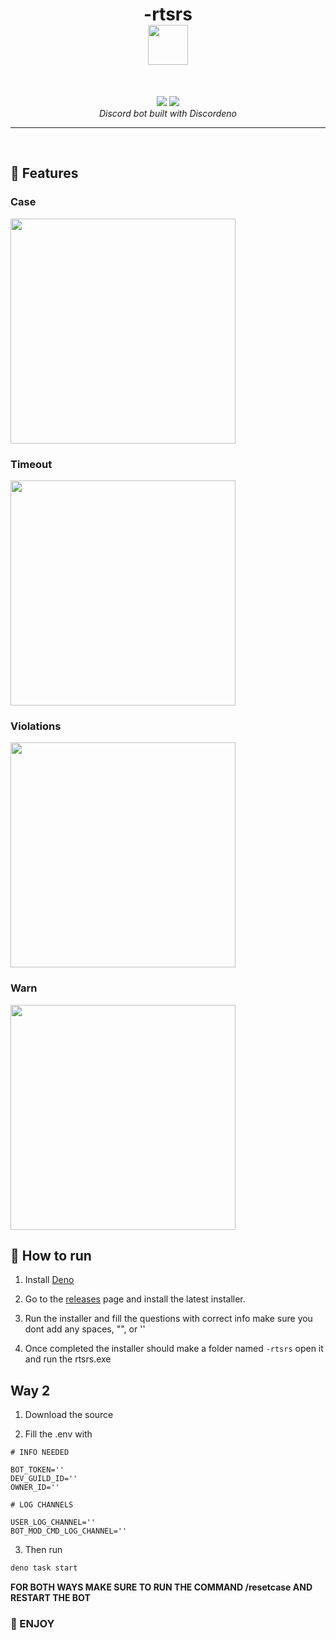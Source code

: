 <h1 align="center">
  -rtsrs
  <br>
  <a href="#"><img src="https://user-images.githubusercontent.com/90981829/200134119-2aee089d-7ac0-490e-a031-3be4428930ba.png" width="64" height="64"></a>
</h1>
<br>
<p align="center">
  <img src="https://img.shields.io/badge/deno%20js-000000?style=for-the-badge&logo=deno&logoColor=white">
  <img src="https://img.shields.io/badge/typescript-%23007ACC.svg?style=for-the-badge&logo=typescript&logoColor=white">
  <br>
  <i>Discord bot built with Discordeno</i>
</p>
<hr>
<br>

## 📜 Features
### Case
<a href="#"><img src="https://user-images.githubusercontent.com/90981829/200134452-d9a7051f-536f-4dbc-8bcf-512a4304cf34.png" width="360"></a>

### Timeout
<a href="#"><img src="https://user-images.githubusercontent.com/90981829/200134408-93ee97c7-7b7a-48c8-9bea-a288d40ffca7.png" width="360"></a>


### Violations
<a href="#"><img src="https://user-images.githubusercontent.com/90981829/200134428-514b2f3e-32ff-4dc9-97af-c9c01b50ff5b.png" width="360"></a>

### Warn
<a href="#"><img src="https://user-images.githubusercontent.com/90981829/200134418-630211a9-bcbc-4860-a0ca-c44a5cf5225e.png" width="360"></a>


## 🤖 How to run
1. Install [Deno](https://deno.land/)

2. Go to the [releases](https://github.com/cantevenread/-rtsrs/releases/tag/installer) page and install the latest installer.

3. Run the installer and fill the questions with correct info make sure you dont add any spaces, "", or ''

4. Once completed the installer should make a folder named `-rtsrs` open it and run the rtsrs.exe

## Way 2
1. Download the source

2. Fill the .env with
```env
# INFO NEEDED

BOT_TOKEN=''
DEV_GUILD_ID=''
OWNER_ID=''

# LOG CHANNELS

USER_LOG_CHANNEL=''
BOT_MOD_CMD_LOG_CHANNEL=''
```

3. Then run
```ps
deno task start
```

**FOR BOTH WAYS MAKE SURE TO RUN THE COMMAND /resetcase AND RESTART THE BOT**

### 🗿 ENJOY
